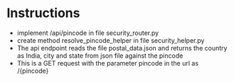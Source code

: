 # Instructions
- implement /api/pincode in file security_router.py
- create method resolve_pincode_helper in file security_helper.py
- The api endpoint reads the file postal_data.json and returns the country as India, city and state from json file against the pincode
- This is a GET request with the parameter pincode in the url as /{pincode}